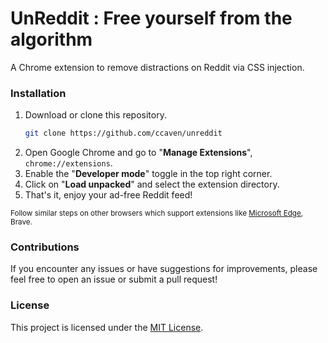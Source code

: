 
# **UnReddit** : Free yourself from the algorithm

A Chrome extension to remove distractions on Reddit via CSS injection.

### **Installation**

1. Download or clone this repository.
   ```sh
   git clone https://github.com/ccaven/unreddit
   ```
1. Open Google Chrome and go to "**Manage Extensions**", `chrome://extensions`.
1. Enable the "**Developer mode**" toggle in the top right corner.
1. Click on "**Load unpacked**" and select the extension directory.
1. That's it, enjoy your ad-free Reddit feed!

<sup>Follow similar steps on other browsers which support extensions like [Microsoft Edge](https://learn.microsoft.com/en-us/microsoft-edge/extensions-chromium/getting-started/extension-sideloading), Brave.</sup>

### **Contributions**

If you encounter any issues or have suggestions for improvements, please feel free to open an issue or submit a pull request!

### **License**

This project is licensed under the [MIT License](LICENSE).
